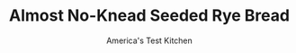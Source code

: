 ---
layout: ../../layouts/MarkdownPostLayout.astro
title: Almost No-Knead Seeded Rye Bread
author: America's Test Kitchen
pubDate: 2023-03-15
description: "A no-fuss recipe is revolutionizing home baking but trades flavor and reliability for ease. Could we improve the breads bland taste and make it rise high every time?"
image_url: https://res.cloudinary.com/hksqkdlah/image/upload/ar_1:1,c_fill,dpr_2.0,f_auto,fl_lossy.progressive.strip_profile,g_faces:auto,q_auto:low,w_344/SFS_Deli_Rye_013_gz1xf5
tags: ["Desserts or Baked Goods","Breads"]
calories: 1758
protein: 49
carbohydrates: 344
fats: 17
fiber: 31
ingredients: ["2 cups (10 ounces), all-purpose flour","1 cup (5.5 ounces), rye flour","2 tablespoons, caraway seeds","1 1/2 teaspoons, salt","1/4 teaspoon, instant or rapid-rise yeast","3/4 cup plus 2 tablespoons, water, room temperature","6 tablespoons, mild-flavored lager","1 tablespoon, distilled white vinegar",", Vegetable oil spray"]
serves: 1
time: "1¼ hours, plus 10 hours rising and 2 hours cooling"
instructions: ["Whisk all-purpose and rye flours, caraway, salt, and yeast together in large bowl. Add water, lager, and vinegar. Using rubber spatula, fold mixture, scraping up dry flour from bottom of bowl until shaggy ball forms. Cover bowl with plastic wrap and let sit at room temperature for at least 8 hours or up to 18 hours.","Lay 18 by 12-inch sheet of parchment paper on counter and spray with oil spray. Transfer dough to lightly floured counter and knead 10 to 15 times. Shape dough into ball by pulling edges into middle. Transfer dough, seam side down, to center of parchment and spray surface of dough with oil spray. Pick up dough by lifting parchment overhang and lower into heavy-bottomed Dutch oven (let any excess parchment hang over pot edge). Cover loosely with plastic and let rise at room temperature until dough has doubled in size and does not readily spring back when poked with finger, about 2 hours.","Adjust oven rack to middle position. Remove plastic from pot. Lightly flour top of dough and, using razor blade or sharp knife, make one 6-inch-long, 1/2-inch-deep slit along top of dough. Cover pot and place in oven. Heat oven to 425 degrees. Bake bread for 30 minutes (starting timing as soon as you turn on oven).","Remove lid and continue to bake until loaf is deep brown and registers 210 degrees, 20 to 30 minutes longer. Carefully remove bread from pot; transfer to wire rack and let cool completely, about 2 hours."]
nutrition: ["1101 mg Potassium, K","752 mg Phosphorus, P","184 mg Calcium, Ca","19 mg Iron, Fe","203 mg Magnesium, Mg","1803 mg Sodium, Na","6 mg Zinc, Zn","17 g Total lipid (fat)","20 mg Niacin","9 g Fatty acids, total monounsaturated","4 g Fatty acids, total polyunsaturated","1 mg Riboflavin","2 mg Thiamin","2 mg Vitamin C, total ascorbic acid","1 g Fatty acids, total saturated","31 g Fiber, total dietary","436 µg Folic acid","165 µg Folate, food","2 g Sugars, total","10 µg Vitamin K (phylloquinone)","355 g Water","344 g Carbohydrate, by difference","908 µg Folate, DFE","49 g Protein","5 mg Vitamin E (alpha-tocopherol)","2 µg Vitamin A, RAE","1758 kcal Energy","1758 calories"]
notes: "Use a mild-flavored lager, such as Budweiser (mild nonalcoholic lager also works). In step 3, start the 30-minute timer as soon as you put the bread in the cold oven. Do not wait until the oven has preheated to start your timer or the bread will burn. The bread is best eaten the day it is baked, but it can be wrapped in aluminum foil and stored in a cool, dry place for up to two days."
---